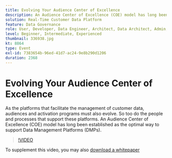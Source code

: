 ```yaml
---
title: Evolving Your Audience Center of Excellence
description: An Audience Center of Excellence (COE) model has long been established as the optimal way to support Data Management Platforms (DMPs).
solution: Real-Time Customer Data Platform
feature: Data Governance
role: User, Developer, Data Engineer, Architect, Data Architect, Admin, Leader
level: Beginner, Intermediate, Experienced
thumbnail: 336938.jpg
kt: 8864
type: Event
exl-id: 7383654b-96ed-41d7-ac24-9e8b290d1206
duration: 2368
---
```

# Evolving Your Audience Center of Excellence

As the platforms that facilitate the management of customer data, audiences and activation programs must also evolve. So too do the people and processes that support these platforms. An Audience Center of Excellence (COE) model has long been established as the optimal way to support Data Management Platforms (DMPs).

>[!VIDEO](https://video.tv.adobe.com/v/336938/?quality=12&learn=on)

To supplement this video, you may also [download a whitepaper](./../assets/whitepaper-evolving-the-audience-center-of-excellence.pdf)
